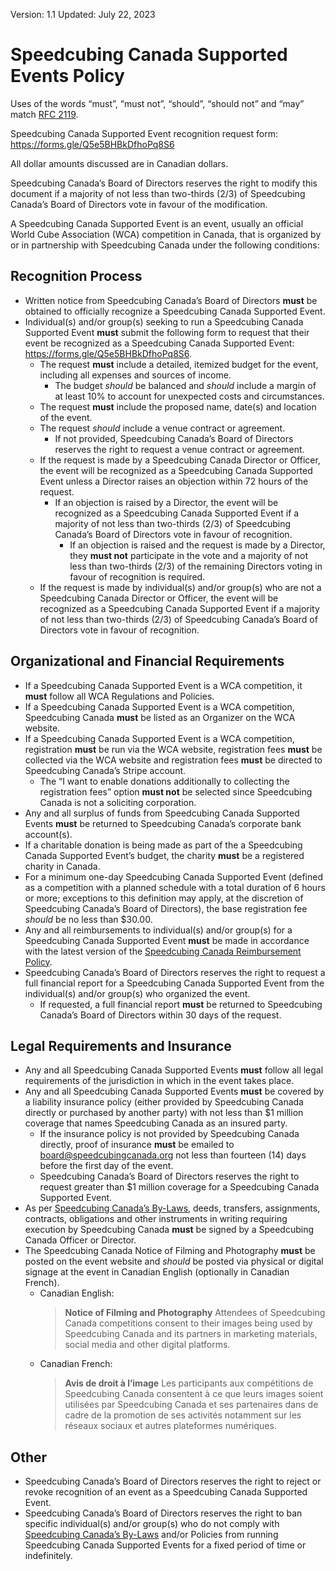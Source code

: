 <style type="text/css">
  a[href]:after { content : "" }
</style>

Version: 1.1
Updated: July 22, 2023

# Speedcubing Canada Supported Events Policy

Uses of the words “must”, “must not”, “should”, “should not” and “may” match [RFC 2119](https://www.ietf.org/rfc/rfc2119.txt).

Speedcubing Canada Supported Event recognition request form: https://forms.gle/Q5e5BHBkDfhoPq8S6

All dollar amounts discussed are in Canadian dollars.

Speedcubing Canada’s Board of Directors reserves the right to modify this document if a majority of not less than two-thirds (2/3) of Speedcubing Canada’s Board of Directors vote in favour of the modification.

A Speedcubing Canada Supported Event is an event, usually an official World Cube Association (WCA) competition in Canada, that is organized by or in partnership with Speedcubing Canada under the following conditions:

## Recognition Process

- Written notice from Speedcubing Canada’s Board of Directors **must** be obtained to officially recognize a Speedcubing Canada Supported Event.
- Individual(s) and/or group(s) seeking to run a Speedcubing Canada Supported Event **must** submit the following form to request that their event be recognized as a Speedcubing Canada Supported Event: https://forms.gle/Q5e5BHBkDfhoPq8S6.
  - The request **must** include a detailed, itemized budget for the event, including all expenses and sources of income.
    - The budget _should_ be balanced and _should_ include a margin of at least 10% to account for unexpected costs and circumstances.
  - The request **must** include the proposed name, date(s) and location of the event.
  - The request _should_ include a venue contract or agreement.
    - If not provided, Speedcubing Canada’s Board of Directors reserves the right to request a venue contract or agreement.
  - If the request is made by a Speedcubing Canada Director or Officer, the event will be recognized as a Speedcubing Canada Supported Event unless a Director raises an objection within 72 hours of the request.
    - If an objection is raised by a Director, the event will be recognized as a Speedcubing Canada Supported Event if a majority of not less than two-thirds (2/3) of Speedcubing Canada’s Board of Directors vote in favour of recognition.
      - If an objection is raised and the request is made by a Director, they **must not** participate in the vote and a majority of not less than two-thirds (2/3) of the remaining Directors voting in favour of recognition is required.
  - If the request is made by individual(s) and/or group(s) who are not a Speedcubing Canada Director or Officer, the event will be recognized as a Speedcubing Canada Supported Event if a majority of not less than two-thirds (2/3) of Speedcubing Canada’s Board of Directors vote in favour of recognition.

## Organizational and Financial Requirements

- If a Speedcubing Canada Supported Event is a WCA competition, it **must** follow all WCA Regulations and Policies.
- If a Speedcubing Canada Supported Event is a WCA competition, Speedcubing Canada **must** be listed as an Organizer on the WCA website.
- If a Speedcubing Canada Supported Event is a WCA competition, registration **must** be run via the WCA website, registration fees **must** be collected via the WCA website and registration fees **must** be directed to Speedcubing Canada’s Stripe account.
  - The “I want to enable donations additionally to collecting the registration fees” option **must not** be selected since Speedcubing Canada is not a soliciting corporation.
- Any and all surplus of funds from Speedcubing Canada Supported Events **must** be returned to Speedcubing Canada’s corporate bank account(s).
- If a charitable donation is being made as part of the a Speedcubing Canada Supported Event’s budget, the charity **must** be a registered charity in Canada.
- For a minimum one-day Speedcubing Canada Supported Event (defined as a competition with a planned schedule with a total duration of 6 hours or more; exceptions to this definition may apply, at the discretion of Speedcubing Canada’s Board of Directors), the base registration fee _should_ be no less than $30.00.
- Any and all reimbursements to individual(s) and/or group(s) for a Speedcubing Canada Supported Event **must** be made in accordance with the latest version of the [Speedcubing Canada Reimbursement Policy](https://www.speedcubingcanada.org/documents/reimbursement-policy.pdf).
- Speedcubing Canada’s Board of Directors reserves the right to request a full financial report for a Speedcubing Canada Supported Event from the individual(s) and/or group(s) who organized the event.
  - If requested, a full financial report **must** be returned to Speedcubing Canada’s Board of Directors within 30 days of the request.

## Legal Requirements and Insurance

- Any and all Speedcubing Canada Supported Events **must** follow all legal requirements of the jurisdiction in which in the event takes place.
- Any and all Speedcubing Canada Supported Events **must** be covered by a liability insurance policy (either provided by Speedcubing Canada directly or purchased by another party) with not less than $1 million coverage that names Speedcubing Canada as an insured party.
  - If the insurance policy is not provided by Speedcubing Canada directly, proof of insurance **must** be emailed to [board@speedcubingcanada.org](mailto:board@speedcubingcanada.org) not less than fourteen (14) days before the first day of the event.
  - Speedcubing Canada’s Board of Directors reserves the right to request greater than $1 million coverage for a Speedcubing Canada Supported Event.
- As per [Speedcubing Canada’s By-Laws](https://www.speedcubingcanada.org/documents/by-laws.pdf), deeds, transfers, assignments, contracts, obligations and other instruments in writing requiring execution by Speedcubing Canada **must** be signed by a Speedcubing Canada Officer or Director.
- The Speedcubing Canada Notice of Filming and Photography **must** be posted on the event website and _should_ be posted via physical or digital signage at the event in Canadian English (optionally in Canadian French).
  - Canadian English:
    > **Notice of Filming and Photography**
    > Attendees of Speedcubing Canada competitions consent to their images being used by Speedcubing Canada and its partners in marketing materials, social media and other digital platforms.
  - Canadian French:
    > **Avis de droit à l’image**
    > Les participants aux compétitions de Speedcubing Canada consentent à ce que leurs images soient utilisées par Speedcubing Canada et ses partenaires dans de cadre de la promotion de ses activités notamment sur les réseaux sociaux et autres plateformes numériques.

## Other

- Speedcubing Canada’s Board of Directors reserves the right to reject or revoke recognition of an event as a Speedcubing Canada Supported Event.
- Speedcubing Canada’s Board of Directors reserves the right to ban specific individual(s) and/or group(s) who do not comply with [Speedcubing Canada’s By-Laws](https://www.speedcubingcanada.org/documents/by-laws.pdf) and/or Policies from running Speedcubing Canada Supported Events for a fixed period of time or indefinitely.
